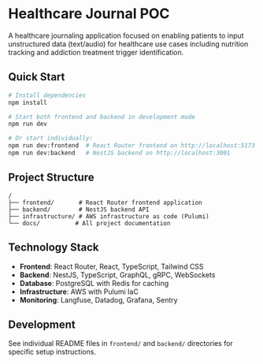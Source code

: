 # Healthcare Journal POC

A healthcare journaling application focused on enabling patients to input unstructured data (text/audio) for healthcare use cases including nutrition tracking and addiction treatment trigger identification.

## Quick Start

```bash
# Install dependencies
npm install

# Start both frontend and backend in development mode
npm run dev

# Or start individually:
npm run dev:frontend  # React Router frontend on http://localhost:5173
npm run dev:backend   # NestJS backend on http://localhost:3001
```

## Project Structure

```
/
├── frontend/       # React Router frontend application
├── backend/        # NestJS backend API
├── infrastructure/ # AWS infrastructure as code (Pulumi)
└── docs/          # All project documentation
```

## Technology Stack

- **Frontend**: React Router, React, TypeScript, Tailwind CSS
- **Backend**: NestJS, TypeScript, GraphQL, gRPC, WebSockets
- **Database**: PostgreSQL with Redis for caching
- **Infrastructure**: AWS with Pulumi IaC
- **Monitoring**: Langfuse, Datadog, Grafana, Sentry

## Development

See individual README files in `frontend/` and `backend/` directories for specific setup instructions.